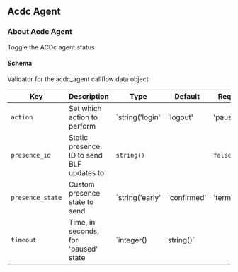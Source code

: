 ## Acdc Agent

### About Acdc Agent

Toggle the ACDc agent status

#### Schema

Validator for the acdc_agent callflow data object



Key | Description | Type | Default | Required
--- | ----------- | ---- | ------- | --------
`action` | Set which action to perform | `string('login' | 'logout' | 'paused' | 'resume')` |   | `false`
`presence_id` | Static presence ID to send BLF updates to | `string()` |   | `false`
`presence_state` | Custom presence state to send | `string('early' | 'confirmed' | 'terminated' | 'red_flash' | 'red_solid' | 'green')` |   | `false`
`timeout` | Time, in seconds, for 'paused' state | `integer() | string()` |   | `false`
